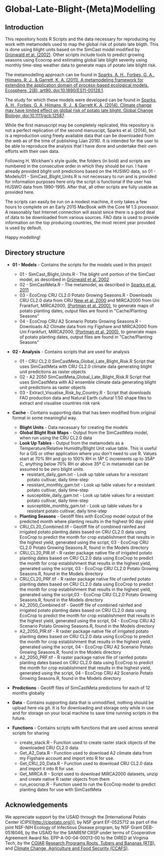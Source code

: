 Global-Late-Blight-(Meta)Modelling
============================

Introduction
------------------------------
This repository hosts R Scripts and the data necessary for reproducing my work with metamodels used to map the global risk of potato late bligth. This is done using blight units based on the SimCast model modified by [Grünwald et al. (2002)](http://grunwaldlab.cgrb.oregonstate.edu/potato-late-blight-management-toluca-valley-field-validation-simcast-modified-cultivars-high-field). Other scripts include tools to predict growing seasons using Ecocrop and estimating global late blight severity using monthly time-step weather data to generate maps of potato late blight risk.

The metamodelling approach can be found in [Sparks, A. H., Forbes, G. A., Hijmans, R. J., & Garrett, K. A. (2011). A metamodeling framework for extending the application domain of process-based ecological models. Ecosphere, 2(8), art90. doi:10.1890/ES11-00128.1](http://www.esajournals.org/doi/pdf/10.1890/es11-00128.1).

The study for which these models were developed can be found in [Sparks, A. H., Forbes, G. A, Hijmans, R. J., & Garrett K. A. (2014). Climate change may have limited effect on global risk of potato late blight. Global Change Biology, doi:10.1111/gcb.12587](http://onlinelibrary.wiley.com/doi/10.1111/gcb.12587/abstract).

While the first manuscript may be completely replicated, this repository is not a perfect replication of the second manuscipt, Sparks et al. (2014), but is a reproduction using freely available data that can be downloaded from the web as of the time of publishing (Jan 2016). It is intended for the user to be able to reproduce the analysis that I have done and undertake their own efforts with their own data.

Following H. Wickham's style guide, the folders (in bold) and scripts are numbered in the consecutive order in which they should be run. I have already provided blight unit predictions based on the HUSWO data, so 01 - Models/01 - SimCast_Blight_Units.R is not necessary to run and is provided for information purposes here only the script is functional if the user has HUSWO data from 1990-1995. After that, all other scripts are fully usable as provided here.

The scripts can easily be run on a modest machine, it only takes a few hours to complete on an Early 2015 MacBook with the Core M 1.3 processor. A reasonably fast Internet connection will assist since there is a good deal of data to be downloaded from various sources. FAO data is used to provide information on the top producing countries, the most recent year provided is used by default.

Happy modelling!

## Directory structure ##
* **01 - Models** - Contains the scripts for the models used in this project
    * 01 - SimCast_Blight_Units.R - The blight unit portion of the SimCast model, as described in [Grünwald et al. 2002](http://grunwaldlab.cgrb.oregonstate.edu/potato-late-blight-management-toluca-valley-field-validation-simcast-modified-cultivars-high-field)
    * 02 - SimCastMeta.R - The metamodel, as described in [Sparks et al. 2011](http://www.esajournals.org/doi/pdf/10.1890/es11-00128.1)
    * 03 - EcoCrop CRU CL2.0 Potato Growing Seasons.R - Downloads CRU CL2.0 data from CRU [New et al. 2000](http://www.cru.uea.ac.uk/cru/data/hrg/tmc/new_et_al_10minute_climate_CR.pdf)
and MIRCA2000 from Uni Frankfurt, MIRCA2000, [(Portman et al. 2000)](http://www2.uni-frankfurt.de/45218023/MIRCA?legacy_request=1), to generate maps of potato planting dates, output files are found in "Cache/Planting Seasons"
    * 04 - EcoCrop CRU A2 Scenario Potato Growing Seasons.R - Downloads A2 Climate data from my Figshare
and MIRCA2000 from Uni Frankfurt, MIRCA2000, [(Portman et al. 2000)](http://www2.uni-frankfurt.de/45218023/MIRCA?legacy_request=1), to generate maps of potato planting dates, output files are found in "Cache/Planting Seasons"

* **02 - Analysis** - Contains scripts that are used for analysis
    * 01 - CRU CL2.0 SimCastMeta_Global_Late_Blight_Risk.R Script that uses SimCastMeta with CRU CL2.0 climate data generating blight unit predictions as raster objects
    * 02 - A2 2050 SimCastMeta_Global_Late_Blight_Risk.R Script that uses SimCastMeta with A2 ensemble climate data generating blight unit predictions as raster objects
    * 03 - Extract_Visualise_Risk_by_Country.R - Script that downloads FAO production data and Natural Earth cultural 1:50 shape files to extract and visualise countries risk rank

* **Cache** - Contains supporting data that has been modified from original format in some meaningful way.
    * **Blight Units** - Data necessary for creating the models
    * **Global Blight Risk Maps** - Output from the SimCastMeta model, when run using the CRU CL2.0 data
    * **Look Up Tables** - Output from the metamodels as a Temperature/Relative Humidity/Blight Unit value table. This is useful for a GIS or other application where you don't need to use R. Values start at 70% RH and go to 100% RH in 1Âº C increments up to 35Âº C, anything below 70% RH or above 35º  C in metamodel can be assumed to be zero blight units.
        * resistant_daily_gam.txt - Look up table values for a resistant potato cultivar, daily time-step
        * resistant_monthly_gam.txt - Look up table values for a resistant potato cultivar, daily time-step
        * susceptible_daily_gam.txt - Look up table values for a resistant potato cultivar, daily time-step
        * susceptible_monthly_gam.txt - Look up table values for a resistant potato cultivar, daily time-step
    * **Planting Seasons** - Geotiff files with EcoCrop model output of the predicted month where planting results in the highest 90 day yield
    * CRU_CL20_Combined.tif - Geotiff file of combined rainfed and irrigated potato planting dates based on CRU CL2.0 data using EcoCrop to predict the month for crop establishment that results in the highest yield, generated using the script, 03 - EcoCrop CRU CL2.0 Potato Growing Seasons.R, found in the Models directory
    * CRU_CL20_PIR.tif - R raster package native file of irrigated potato planting dates based on CRU CL2.0 data using EcoCrop to predict the month for crop establishment that results in the highest yield, generated using the script, 03 - EcoCrop CRU CL2.0 Potato Growing Seasons.R, found in the Models directory
    * CRU_CL20_PRF.tif - R raster package native file of rainfed potato planting dates based on CRU CL2.0 data using EcoCrop to predict the month for crop establishment that results in the highest yield, generated using the script,03 - EcoCrop CRU CL2.0 Potato Growing Seasons.R, found in the Models directory
    * A2_2050_Combined.tif - Geotiff file of combined rainfed and irrigated potato planting dates based on CRU CL2.0 data using EcoCrop to predict the month for crop establishment that results in the highest yield, generated using the script, 04 - EcoCrop CRU A2 Scenario Potato Growing Seasons.R, found in the Models directory
    * A2_2050_PIR.tif - R raster package native file of irrigated potato planting dates based on CRU CL2.0 data using EcoCrop to predict the month for crop establishment that results in the highest yield, generated using the script, 04 - EcoCrop CRU A2 Scenario Potato Growing Seasons.R, found in the Models directory
    * A2_2050_PRF.tif - R raster package native file of rainfed potato planting dates based on CRU CL2.0 data using EcoCrop to predict the month for crop establishment that results in the highest yield, generated using the script, 04 - EcoCrop CRU A2 Scenario Potato Growing Seasons.R, found in the Models directory

* **Predictions** - Geotiff files of SimCastMeta predictions for each of 12 months globally

* **Data** - Contains supporting data that is unmodified, nothing should be upload here via git. It is for downloading and storage only while in use and for storage on your local machine to save time running scripts in the future.

* **Functions** - Contains scripts with functions that are used across several scripts for sharing
    * create_stack.R - Function used to create raster stack objects of the downloaded CRU CL2.0 data
    * Get_A2_Data.R - Function used to download A2 climate data from my Figshare account and import into R for use.
    * Get_CRU_20_Data.R - Function used to download CRU CL2.0 data and import it into R for use.
    * Get_MIRCA.R - Script used to download MIRCA2000 datasets, unzip and create native R raster objects from them
    * run_ecocrop.R - Function used to run the EcoCrop model to predict planting dates for use with SimCastMeta

Acknowledgements
------------------------------

We appreciate support by the USAID through the [International Potato Center (CIP)[(http://cipotato.org/)], by NSF grant EF-0525712 as part of the joint NSF-NIH Ecology of Infectious Disease program, by NSF Grant DEB-0516046, by the USAID for the SANREM CRSP under terms of Cooperative Agreement Award No. EPP-A-00-04-00013-00 to the OIRED at Virginia Tech, by the [CGIAR](http://www.cgiar.org/) [Research Programs Roots, Tubers and Bananas (RTB)](http://www.rtb.cgiar.org/), and [Climate Change, Agriculture and Food Security (CCAFS)](http://ccafs.cgiar.org/).
